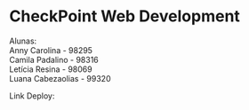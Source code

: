 # CheckPoint Web Development

Alunas:<br>
Anny Carolina - 98295<br>
Camila Padalino - 98316<br>
Letícia Resina - 98069<br>
Luana Cabezaolias - 99320<br>

Link Deploy: 
